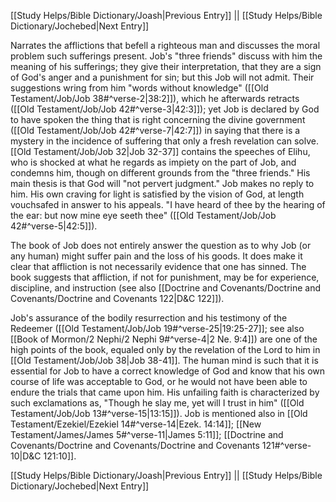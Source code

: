[[Study Helps/Bible Dictionary/Joash|Previous Entry]]  ||  [[Study Helps/Bible Dictionary/Jochebed|Next Entry]]

 Narrates the afflictions that befell a righteous man and discusses the moral problem such sufferings present. Job's "three friends" discuss with him the meaning of his sufferings; they give their interpretation, that they are a sign of God's anger and a punishment for sin; but this Job will not admit. Their suggestions wring from him "words without knowledge" ([[Old Testament/Job/Job 38#^verse-2|38:2]]), which he afterwards retracts ([[Old Testament/Job/Job 42#^verse-3|42:3]]); yet Job is declared by God to have spoken the thing that is right concerning the divine government ([[Old Testament/Job/Job 42#^verse-7|42:7]]) in saying that there is a mystery in the incidence of suffering that only a fresh revelation can solve. [[Old Testament/Job/Job 32|Job 32-37]] contains the speeches of Elihu, who is shocked at what he regards as impiety on the part of Job, and condemns him, though on different grounds from the "three friends." His main thesis is that God will "not pervert judgment." Job makes no reply to him. His own craving for light is satisfied by the vision of God, at length vouchsafed in answer to his appeals. "I have heard of thee by the hearing of the ear: but now mine eye seeth thee" ([[Old Testament/Job/Job 42#^verse-5|42:5]]).

 The book of Job does not entirely answer the question as to why Job (or any human) might suffer pain and the loss of his goods. It does make it clear that affliction is not necessarily evidence that one has sinned. The book suggests that affliction, if not for punishment, may be for experience, discipline, and instruction (see also [[Doctrine and Covenants/Doctrine and Covenants/Doctrine and Covenants 122|D&C 122]]).

 Job's assurance of the bodily resurrection and his testimony of the Redeemer ([[Old Testament/Job/Job 19#^verse-25|19:25-27]]; see also [[Book of Mormon/2 Nephi/2 Nephi 9#^verse-4|2 Ne. 9:4]]) are one of the high points of the book, equaled only by the revelation of the Lord to him in [[Old Testament/Job/Job 38|Job 38-41]]. The human mind is such that it is essential for Job to have a correct knowledge of God and know that his own course of life was acceptable to God, or he would not have been able to endure the trials that came upon him. His unfailing faith is characterized by such exclamations as, "Though he slay me, yet will I trust in him" ([[Old Testament/Job/Job 13#^verse-15|13:15]]). Job is mentioned also in [[Old Testament/Ezekiel/Ezekiel 14#^verse-14|Ezek. 14:14]]; [[New Testament/James/James 5#^verse-11|James 5:11]]; [[Doctrine and Covenants/Doctrine and Covenants/Doctrine and Covenants 121#^verse-10|D&C 121:10]].

[[Study Helps/Bible Dictionary/Joash|Previous Entry]]  ||  [[Study Helps/Bible Dictionary/Jochebed|Next Entry]]